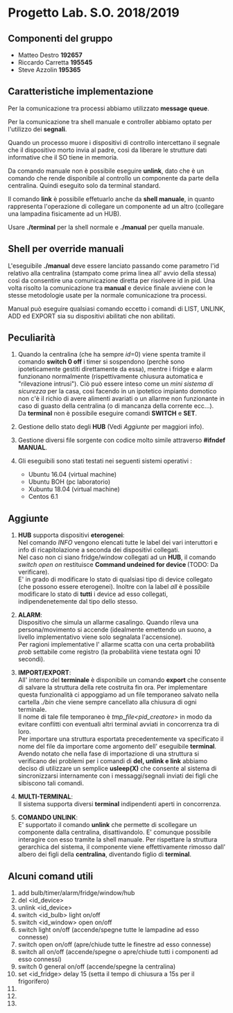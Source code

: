 # Progetto Lab. S.O. 2018/2019

## Componenti del gruppo
- Matteo Destro __192657__
- Riccardo Carretta __195545__
- Steve Azzolin __195365__

## Caratteristiche implementazione
Per la comunicazione tra processi abbiamo utilizzato __message queue__.

Per la comunicazione tra shell manuale e controller abbiamo optato per l'utilizzo dei __segnali__.

Quando un processo muore i dispositivi di controllo intercettano il segnale che il dispositivo morto invia al padre, così da liberare le strutture dati informative che il SO tiene in memoria.

Da comando manuale non è possibile eseguire __unlink__, dato che è un comando che rende disponibile al controllo un componente da parte della centralina. Quindi eseguito solo da terminal standard.

Il comando __link__ è possibile effetuarlo anche da __shell manuale__, in quanto rappresenta l'operazione di collegare un componente ad un altro (collegare una lampadina fisicamente ad un HUB).

Usare __./terminal__ per la shell normale e __./manual__ per quella manuale.



## Shell per override manuali
L'eseguibile __./manual__ deve essere lanciato passando come parametro l'id relativo alla centralina (stampato come prima linea all' avvio della stessa) così da consentire una comunicazione diretta per risolvere id in pid.
Una volta risolto la comunicazione tra __manual__ e device finale avviene con le stesse metodologie usate per la normale comunicazione tra processi.

Manual può eseguire qualsiasi comando eccetto i comandi di LIST, UNLINK, ADD ed EXPORT sia su dispositivi abilitati che non abilitati.


## Peculiarità
1. Quando la centralina (che ha sempre *id*=0) viene spenta tramite il comando __switch 0 off__ i timer si sospendono (perchè sono ipoteticamente gestiti direttamente da essa), mentre i fridge e alarm funzionano normalmente (rispettivamente chiusura automatica e "rilevazione intrusi"). Ciò può essere inteso come un *mini sistema di sicurezza* per la casa, così facendo in un ipotetico impianto domotico non c'è il richio di avere alimenti avariati o un allarme non funzionante in caso di guasto della centralina (o di mancanza della corrente ecc...).   
Da **terminal** non è possibile eseguire comandi __SWITCH__ e __SET__.

2. Gestione dello stato degli __HUB__ (Vedi *Aggiunte* per maggiori info).

3. Gestione diversi file sorgente con codice molto simile attraverso **#ifndef __MANUAL__**.

4. Gli eseguibili sono stati testati nei seguenti sistemi operativi :   
   - Ubuntu 16.04 (virtual machine)
   - Ubuntu BOH (pc laboratorio)
   - Xubuntu 18.04 (virtual machine)
   - Centos 6.1 


## Aggiunte
1. __HUB__ supporta dispositivi __eterogenei__:   
     Nel comando *INFO* vengono elencati tutte le label dei vari interuttori e info di ricapitolazione a seconda dei dispositivi collegati.  
     Nel caso non ci siano fridge/window collegati ad un __HUB__, il comando *switch <id> open on* restituisce **Command undeined for device <id>**  (TODO: Da verificare).    
     E' in grado di modificare lo stato di qualsiasi tipo di device collegato (che possono essere eterogenei). Inoltre con la label *all* è possibile modificare lo stato di **tutti** i device ad esso collegati, indipendenetemente dal tipo dello stesso.

2. __ALARM__:  
     Dispositivo che simula un allarme casalingo. Quando rileva una persona/movimento si accende (idealmente emettendo un suono, a livello implementativo viene solo segnalata l'accensione).    
     Per ragioni implementative l' allarme scatta con una certa probabilità *prob* settabile come registro (la probabilità viene testata ogni *10* secondi).

3. __IMPORT/EXPORT__:  
     All' interno del __terminale__ è disponibile un comando __export__ che consente di salvare la struttura della rete costruita fin ora. Per implementare questa funzionalità ci appoggiamo ad un file temporaneo salvato nella cartella *./bin* che viene sempre cancellato alla chiusura di ogni terminale.    
     Il nome di tale file temporaneo è *tmp_file<pid_creatore>* in modo da evitare conflitti con eventuali altri terminal avviati in concorrenza tra di loro.   
     Per importare una struttura esportata precedentemente va specificato il nome del file da importare come argomento dell' eseguibile __terminal__.   
     Avendo notato che nella fase di importazione di una struttura si verificano dei problemi per i comandi di **del, unlink e link** abbiamo deciso di utilizzare un semplice **usleep(X)** che consente al sistema di sincronizzarsi internamente con i messaggi/segnali inviati dei figli che sibiscono tali comandi.

4. __MULTI-TERMINAL__:   
     Il sistema supporta diversi __terminal__ indipendenti aperti in concorrenza.

5. __COMANDO UNLINK__:  
     E' supportato il comando __unlink__ che permette di scollegare un componente dalla centralina, disattivandolo. E' comunque possibile interagire con esso tramite la shell manuale. Per rispettare la struttura gerarchica del sistema, il componente viene effettivamente rimosso dall' albero dei figli della **centralina**, diventando figlio di **terminal**.



## Alcuni comand utili

1. add bulb/timer/alarm/fridge/window/hub
2. del <id_device>
3. unlink <id_device>
4. switch <id_bulb> light on/off
5. switch <id_window> open on/off
6. switch <hub> light on/off  (accende/spegne tutte le lampadine ad esso connesse)
7. switch <hub> open on/off  (apre/chiude tutte le finestre ad esso connesse)
8. switch <hub> all on/off  (accende/spegne o apre/chiude tutti i componenti ad esso connessi)
9. switch 0 general on/off  (accende/spegne la centralina)
10. set <id_fridge> delay 15 (setta il tempo di chiusura a 15s per il frigorifero)
11.
12.
13.
